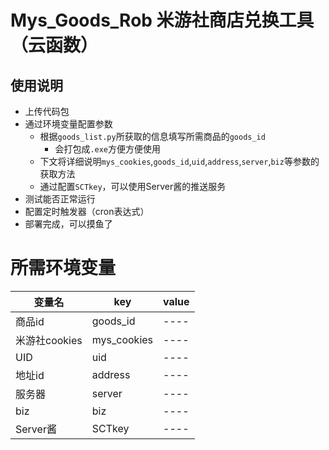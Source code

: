 # Mys_Goods_Rob 米游社商店兑换工具（云函数）  
## 使用说明  
* 上传代码包  
* 通过环境变量配置参数  
  * 根据`goods_list.py`所获取的信息填写所需商品的`goods_id`  
    * 会打包成`.exe`方便方便使用
  * 下文将详细说明`mys_cookies`,`goods_id`,`uid`,`address`,`server`,`biz`等参数的获取方法  
  * 通过配置`SCTkey`，可以使用Server酱的推送服务
* 测试能否正常运行  
* 配置定时触发器（cron表达式）  
* 部署完成，可以摸鱼了  

# 所需环境变量  
|  变量名  |  key  |  value  |
|  ----  | ----  | ----  |
|  商品id  |  goods_id  |  ----  |  
|  米游社cookies  |  mys_cookies  |  ----  |  
|  UID  |  uid  |  ----  |  
|  地址id  |  address  |  ----  |  
|  服务器  |  server  |  ----  |  
|  biz  |  biz  |  ----  |  
|  Server酱  |  SCTkey  |  ----  |  
